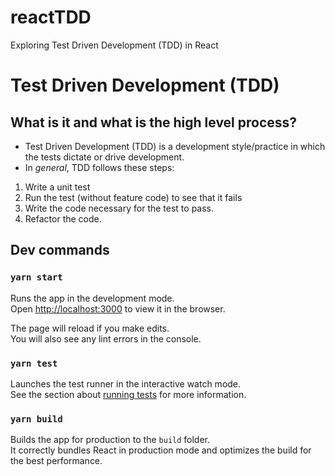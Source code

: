 # reactTDD
Exploring Test Driven Development (TDD) in React

# Test Driven Development (TDD)
## What is it and what is the high level process?

- Test Driven Development (TDD) is a development style/practice in which the tests dictate or drive development.
- In *general*, TDD follows these steps:

1. Write a unit test
1. Run the test (without feature code) to see that it fails
1. Write the code necessary for the test to pass.
1. Refactor the code. 

## Dev commands
### `yarn start`

Runs the app in the development mode.<br />
Open [http://localhost:3000](http://localhost:3000) to view it in the browser.

The page will reload if you make edits.<br />
You will also see any lint errors in the console.

### `yarn test`

Launches the test runner in the interactive watch mode.<br />
See the section about [running tests](https://facebook.github.io/create-react-app/docs/running-tests) for more information.

### `yarn build`

Builds the app for production to the `build` folder.<br />
It correctly bundles React in production mode and optimizes the build for the best performance.


